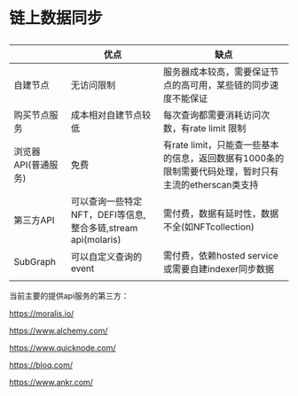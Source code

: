 # 链上数据同步

## 

|                     | 优点                                                         | 缺点                                                         |
| ------------------- | ------------------------------------------------------------ | ------------------------------------------------------------ |
| 自建节点            | 无访问限制                                                   | 服务器成本较高，需要保证节点的高可用，某些链的同步速度不能保证 |
| 购买节点服务        | 成本相对自建节点较低                                         | 每次查询都需要消耗访问次数，有rate limit 限制                |
| 浏览器API(普通服务) | 免费                                                         | 有rate limit，只能查一些基本的信息，返回数据有1000条的限制需要代码处理，暂时只有主流的etherscan类支持 |
| 第三方API           | 可以查询一些特定NFT，DEFI等信息,整合多链,stream api(molaris) | 需付费，数据有延时性，数据不全(如NFTcollection)              |
| SubGraph            | 可以自定义查询的event                                        | 需付费，依赖hosted service或需要自建indexer同步数据          |
|                     |                                                              |                                                              |

当前主要的提供api服务的第三方：

https://moralis.io/

https://www.alchemy.com/

https://www.quicknode.com/

https://bloq.com/

https://www.ankr.com/